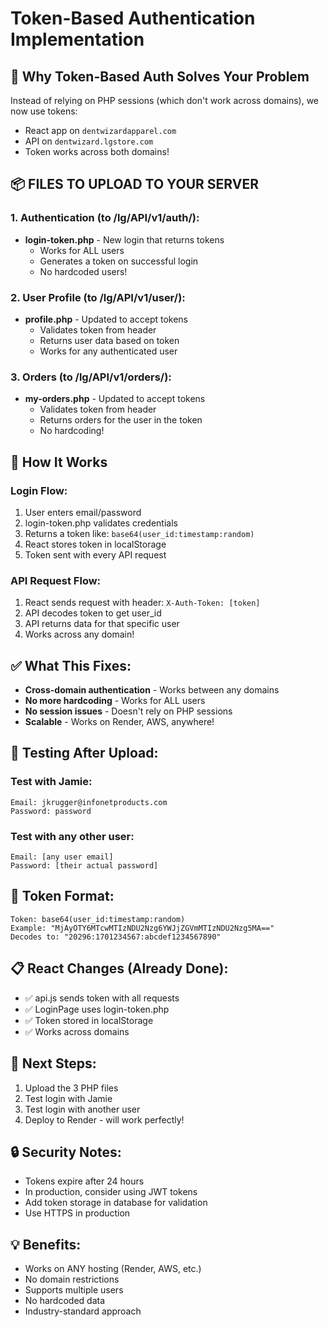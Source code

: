 # Token-Based Authentication Implementation

## 🎯 Why Token-Based Auth Solves Your Problem

Instead of relying on PHP sessions (which don't work across domains), we now use tokens:
- React app on `dentwizardapparel.com` 
- API on `dentwizard.lgstore.com`
- Token works across both domains!

## 📦 FILES TO UPLOAD TO YOUR SERVER

### 1. Authentication (to /lg/API/v1/auth/):
- **login-token.php** - New login that returns tokens
  - Works for ALL users
  - Generates a token on successful login
  - No hardcoded users!

### 2. User Profile (to /lg/API/v1/user/):
- **profile.php** - Updated to accept tokens
  - Validates token from header
  - Returns user data based on token
  - Works for any authenticated user

### 3. Orders (to /lg/API/v1/orders/):
- **my-orders.php** - Updated to accept tokens
  - Validates token from header
  - Returns orders for the user in the token
  - No hardcoding!

## 🔄 How It Works

### Login Flow:
1. User enters email/password
2. login-token.php validates credentials
3. Returns a token like: `base64(user_id:timestamp:random)`
4. React stores token in localStorage
5. Token sent with every API request

### API Request Flow:
1. React sends request with header: `X-Auth-Token: [token]`
2. API decodes token to get user_id
3. API returns data for that specific user
4. Works across any domain!

## ✅ What This Fixes:
- **Cross-domain authentication** - Works between any domains
- **No more hardcoding** - Works for ALL users
- **No session issues** - Doesn't rely on PHP sessions
- **Scalable** - Works on Render, AWS, anywhere!

## 🧪 Testing After Upload:

### Test with Jamie:
```
Email: jkrugger@infonetproducts.com
Password: password
```

### Test with any other user:
```
Email: [any user email]
Password: [their actual password]
```

## 🔐 Token Format:
```
Token: base64(user_id:timestamp:random)
Example: "MjAyOTY6MTcwMTIzNDU2Nzg6YWJjZGVmMTIzNDU2Nzg5MA=="
Decodes to: "20296:1701234567:abcdef1234567890"
```

## 📋 React Changes (Already Done):
- ✅ api.js sends token with all requests
- ✅ LoginPage uses login-token.php
- ✅ Token stored in localStorage
- ✅ Works across domains

## 🚀 Next Steps:
1. Upload the 3 PHP files
2. Test login with Jamie
3. Test login with another user
4. Deploy to Render - will work perfectly!

## 🔒 Security Notes:
- Tokens expire after 24 hours
- In production, consider using JWT tokens
- Add token storage in database for validation
- Use HTTPS in production

## 💡 Benefits:
- Works on ANY hosting (Render, AWS, etc.)
- No domain restrictions
- Supports multiple users
- No hardcoded data
- Industry-standard approach
